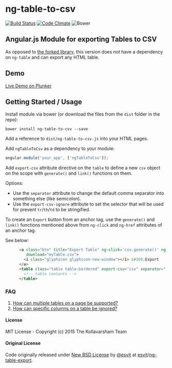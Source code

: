 ng-table-to-csv
===============

[![Build Status](http://img.shields.io/travis/kollavarsham/ng-table-to-csv.svg)](https://travis-ci.org/kollavarsham/ng-table-to-csv)
[![Code Climate](http://img.shields.io/codeclimate/github/kollavarsham/ng-table-to-csv.svg)](https://codeclimate.com/github/kollavarsham/ng-table-to-csv)
![Bower](https://img.shields.io/bower/v/ng-table-to-csv.svg)

## Angular.js Module for exporting Tables to CSV

As opposed to [the forked library](https://github.com/esvit/ng-table-export), this version does not have a dependency on `ng-table` and can export any HTML table.


## Demo

[Live Demo on Plunker](http://plnkr.co/VT5Eps)

## Getting Started / Usage

Install module via bower (or download the files from the `dist` folder in the repo):

```shell
bower install ng-table-to-csv --save
```

Add a reference to `dist/ng-table-to-csv.js` into your HTML pages.

Add `ngTableToCsv` as a dependency to your module:

```js
angular.module('your_app', ['ngTableToCsv']);
```

Add `export-csv` attribute directive on the `table` to define a new `csv` object on the scope with `generate()` and `link()` functions on them. 

Options:
 - Use the `separator` attribute to change the default comma separator into something else (like semicolon).
 - Use the `export-csv-ignore` attribute to set the selector that will be used for prevent `tr`/`th`/`td` to be stringified.

To create an `Export` button from an anchor tag, use the `generate()` and `link()` functions mentioned above from `ng-click` and `ng-href` attributes of an anchor tag.  

See below: 

```html
      <a class="btn" title="Export Table" ng-click='csv.generate()' ng-href="{{ csv.link() }}"
         download="myTable.csv">
        <i class="glyphicon glyphicon-new-window"></i> &#160;Export
      </a>
      <table class="table table-bordered" export-csv="csv" separator=";">
        <!-- table contents -->
      </table>
```

### FAQ

1. [How can multiple tables on a page be supported?](https://github.com/kollavarsham/ng-table-to-csv/issues/9)
2. [How can specific columns on a table be ignored?](https://github.com/kollavarsham/ng-table-to-csv/issues/6)

#### License

MIT License - Copyright (c) 2015 The Kollavarsham Team

#### Original License

Code originally released under [New BSD License](https://github.com/esvit/ng-table-export/blob/master/LICENSE) by [@esvit](https://github.com/esvit) at [esvit](https://github.com/esvit)/[ng-table-export](https://github.com/esvit/ng-table-export).
